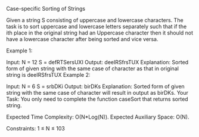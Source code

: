 Case-specific Sorting of Strings

Given a string S consisting of uppercase and lowercase characters. The task is to sort uppercase and lowercase letters separately such that if the ith place in the original string had an Uppercase character then it should not have a lowercase character after being sorted and vice versa.

Example 1:

Input:
N = 12
S = defRTSersUXI
Output: deeIRSfrsTUX
Explanation: Sorted form of given string
with the same case of character as that
in original string is deeIRSfrsTUX
Example 2:

Input:
N = 6
S = srbDKi
Output: birDKs
Explanation: Sorted form of given string
with the same case of character will
result in output as birDKs.
Your Task:
You only need to complete the function caseSort that returns sorted string.

Expected Time Complexity: O(N*Log(N)).
Expected Auxiliary Space: O(N).

Constraints:
1 ≤ N ≤ 103

